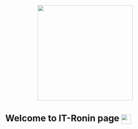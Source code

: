 <div id="header" align="center">
  <img src="https://media.giphy.com/media/nzCDqg3pNqg7K/giphy.gif" width="300" align="center"/>
</div>
<h1>
  Welcome to IT-Ronin page
  <img src="https://media.giphy.com/media/hvRJCLFzcasrR4ia7z/giphy.gif" height="30px" width="30px"align="center"/>
</h1>
